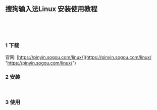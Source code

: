 ## 搜狗输入法Linux 安装使用教程    

​    

​    

### 1 下载  

官网: [https://pinyin.sogou.com/linux/](https://pinyin.sogou.com/linux/ "https://pinyin.sogou.com/linux/")     

### 2 安装  

​    

### 3 使用  



